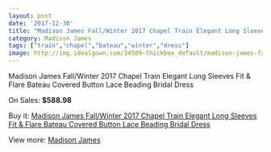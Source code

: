 ```yaml
---
layout: post
date: '2017-12-30'
title: "Madison James Fall/Winter 2017 Chapel Train Elegant Long Sleeves Fit & Flare Bateau Covered Button Lace Beading Bridal Dress"
category: Madison James
tags: ["train","chapel","bateau","winter","dress"]
image: http://img.idealgown.com/34509-thickbox_default/madison-james-fall-winter-2017-chapel-train-elegant-long-sleeves-fit-flare-bateau-covered-button-lace-beading-bridal-dress.jpg
---
```

Madison James Fall/Winter 2017 Chapel Train Elegant Long Sleeves Fit & Flare Bateau Covered Button Lace Beading Bridal Dress

On Sales: **$588.98**
<a href="https://www.idealgown.com/en/madison-james/12064-madison-james-fall-winter-2017-chapel-train-elegant-long-sleeves-fit-flare-bateau-covered-button-lace-beading-bridal-dress.html"><amp-img layout="responsive" width="600" height="600" src="//img.idealgown.com/34509-thickbox_default/madison-james-fall-winter-2017-chapel-train-elegant-long-sleeves-fit-flare-bateau-covered-button-lace-beading-bridal-dress.jpg" alt="Madison James Fall/Winter 2017 Chapel Train Elegant Long Sleeves Fit & Flare Bateau Covered Button Lace Beading Bridal Dress 0" /></a>
<a href="https://www.idealgown.com/en/madison-james/12064-madison-james-fall-winter-2017-chapel-train-elegant-long-sleeves-fit-flare-bateau-covered-button-lace-beading-bridal-dress.html"><amp-img layout="responsive" width="600" height="600" src="//img.idealgown.com/34512-thickbox_default/madison-james-fall-winter-2017-chapel-train-elegant-long-sleeves-fit-flare-bateau-covered-button-lace-beading-bridal-dress.jpg" alt="Madison James Fall/Winter 2017 Chapel Train Elegant Long Sleeves Fit & Flare Bateau Covered Button Lace Beading Bridal Dress 1" /></a>
<a href="https://www.idealgown.com/en/madison-james/12064-madison-james-fall-winter-2017-chapel-train-elegant-long-sleeves-fit-flare-bateau-covered-button-lace-beading-bridal-dress.html"><amp-img layout="responsive" width="600" height="600" src="//img.idealgown.com/34511-thickbox_default/madison-james-fall-winter-2017-chapel-train-elegant-long-sleeves-fit-flare-bateau-covered-button-lace-beading-bridal-dress.jpg" alt="Madison James Fall/Winter 2017 Chapel Train Elegant Long Sleeves Fit & Flare Bateau Covered Button Lace Beading Bridal Dress 2" /></a>
<a href="https://www.idealgown.com/en/madison-james/12064-madison-james-fall-winter-2017-chapel-train-elegant-long-sleeves-fit-flare-bateau-covered-button-lace-beading-bridal-dress.html"><amp-img layout="responsive" width="600" height="600" src="//img.idealgown.com/34510-thickbox_default/madison-james-fall-winter-2017-chapel-train-elegant-long-sleeves-fit-flare-bateau-covered-button-lace-beading-bridal-dress.jpg" alt="Madison James Fall/Winter 2017 Chapel Train Elegant Long Sleeves Fit & Flare Bateau Covered Button Lace Beading Bridal Dress 3" /></a>

Buy it: [Madison James Fall/Winter 2017 Chapel Train Elegant Long Sleeves Fit & Flare Bateau Covered Button Lace Beading Bridal Dress](https://www.idealgown.com/en/madison-james/12064-madison-james-fall-winter-2017-chapel-train-elegant-long-sleeves-fit-flare-bateau-covered-button-lace-beading-bridal-dress.html "Madison James Fall/Winter 2017 Chapel Train Elegant Long Sleeves Fit & Flare Bateau Covered Button Lace Beading Bridal Dress")

View more: [Madison James](https://www.idealgown.com/en/159-madison-james "Madison James")